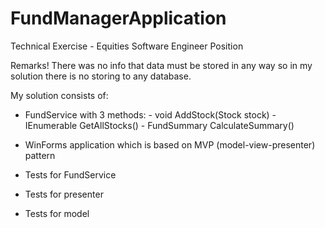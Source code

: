 # FundManagerApplication
Technical Exercise - Equities Software Engineer Position

Remarks!
There was no info that data must be stored in any way so in my solution there is no storing to any database. 

My solution consists of:
- FundService with 3 methods:
		- void AddStock(Stock stock)
		- IEnumerable<Stock> GetAllStocks()
		- FundSummary CalculateSummary()

- WinForms application which is based on MVP (model-view-presenter) pattern

- Tests for FundService
- Tests for presenter
- Tests for model
